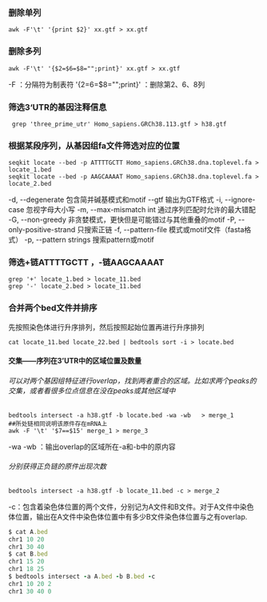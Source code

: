 ### 删除单列
```
awk -F'\t' '{print $2}' xx.gtf > xx.gtf
```
### 删除多列
```
awk -F'\t' '{$2=$6=$8="";print}' xx.gtf > xx.gtf
``` 
-F ：分隔符为制表符
'{$2=$6=$8="";print}' ：删除第2、6、8列
###  筛选3‘UTR的基因注释信息
```
 grep 'three_prime_utr' Homo_sapiens.GRCh38.113.gtf > h38.gtf
```
### 根据某段序列，从基因组fa文件筛选对应的位置
```
seqkit locate --bed -p ATTTTGCTT Homo_sapiens.GRCh38.dna.toplevel.fa > locate_1.bed
seqkit locate --bed -p AAGCAAAAT Homo_sapiens.GRCh38.dna.toplevel.fa > locate_2.bed
```
 -d, --degenerate 包含简并碱基模式和motif
  --gtf 输出为GTF格式
  -i, --ignore-case 忽视字母大小写
  -m, --max-mismatch int 通过序列匹配时允许的最大错配
  -G, --non-greedy 非贪婪模式，更快但是可能错过与其他重叠的motif
  -P, --only-positive-strand 只搜索正链
  -f, --pattern-file 模式或motif文件（fasta格式）
  -p, --pattern strings 搜索pattern或motif
### 筛选+链ATTTTGCTT ，-链AAGCAAAAT
```
grep '+' locate_1.bed > locate_11.bed
grep '-' locate_2.bed > locate_11.bed
```
### 合并两个bed文件并排序
先按照染色体进行升序排列，然后按照起始位置再进行升序排列
```
cat locate_11.bed locate_22.bed | bedtools sort -i > locate.bed
```
#### 交集——序列在3’UTR中的区域位置及数量
###### 可以对两个基因组特征进行overlap，找到两者重合的区域。比如求两个peaks的交集，或者看很多位点信息在没在peaks或其他区域中
```
bedtools intersect -a h38.gtf -b locate.bed -wa -wb   > merge_1
##所处链相同说明该原件存在mRNA上
awk -F '\t' '$7==$15' merge_1 > merge_3
```
-wa -wb ：输出overlap的区域所在-a和-b中的原内容
###### 分别获得正负链的原件出现次数
```
bedtools intersect -a h38.gtf -b locate_11.bed -c > merge_2
```
-c：包含着染色体位置的两个文件，分别记为A文件和B文件。对于A文件中染色体位置，输出在A文件中染色体位置中有多少B文件染色体位置与之有overlap.
```ruby
$ cat A.bed 
chr1 10 20 
chr1 30 40 
$ cat B.bed
chr1 15 20
chr1 18 25
$ bedtools intersect -a A.bed -b B.bed -c
chr1 10 20 2
chr1 30 40 0
```
<!--stackedit_data:
eyJoaXN0b3J5IjpbLTE3MDExMjM2MTcsLTEzMzcwNTEyMDEsMT
k0NjkwOTg2OCw5NTk3NDEzNDgsMTY2MjM3NzkzNCwtMTUwOTI2
MzE4MywxNDM3NzM2Mjg3LC0xODM4MDkyNTA4LDEzMDE4MzA0Nj
ksLTE5NDU4ODgxOTcsMzg4NjQ5NDM5LDQ2NzM1MDk5NywxMzU3
MDg4NzM1LDE4NTY4MDU1NTQsMTI0MjE3MzQ0NiwxMTEwNTE0OT
g4LC0xMTIwMjkwNzMxLC05NTE1NDExOTVdfQ==
-->